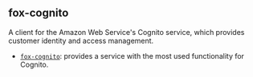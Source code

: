 ## fox-cognito

A client for the Amazon Web Service's Cognito service, which provides customer identity and access management.

- [`fox-cognito`](./src/main/java/com/ensolvers/fox/cognito/CognitoService.java): provides a service with the most used functionality for Cognito.